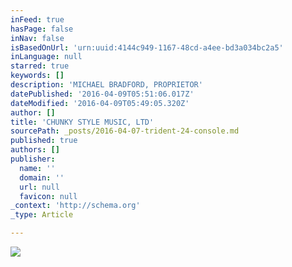 ```yaml
---
inFeed: true
hasPage: false
inNav: false
isBasedOnUrl: 'urn:uuid:4144c949-1167-48cd-a4ee-bd3a034bc2a5'
inLanguage: null
starred: true
keywords: []
description: 'MICHAEL BRADFORD, PROPRIETOR'
datePublished: '2016-04-09T05:51:06.017Z'
dateModified: '2016-04-09T05:49:05.320Z'
author: []
title: 'CHUNKY STYLE MUSIC, LTD'
sourcePath: _posts/2016-04-07-trident-24-console.md
published: true
authors: []
publisher:
  name: ''
  domain: ''
  url: null
  favicon: null
_context: 'http://schema.org'
_type: Article

---
```

![](https://the-grid-user-content.s3-us-west-2.amazonaws.com/8cf0b370-1b64-4e80-9c04-1bb6859d45f7.png)
